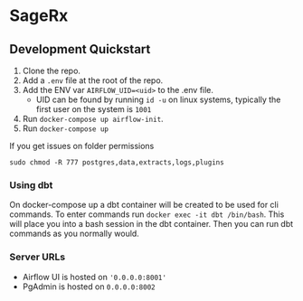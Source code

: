 # SageRx

## Development Quickstart

1. Clone the repo.
2. Add a `.env` file at the root of the repo.
3. Add the ENV var `AIRFLOW_UID=<uid>` to the .env file.
    - UID can be found by running `id -u` on linux systems, typically the first user on the system is `1001`
4. Run `docker-compose up airflow-init`.
5. Run `docker-compose up`

If you get issues on folder permissions

`sudo chmod -R 777 postgres,data,extracts,logs,plugins`

### Using dbt

On docker-compose up a dbt container will be created to be used for cli commands. To enter commands run `docker exec -it dbt /bin/bash`. This will place you into a bash session in the dbt container. Then you can run dbt commands as you normally would.

### Server URLs

- Airflow UI is hosted on `'0.0.0.0:8001'`
- PgAdmin is hosted on `0.0.0.0:8002`
